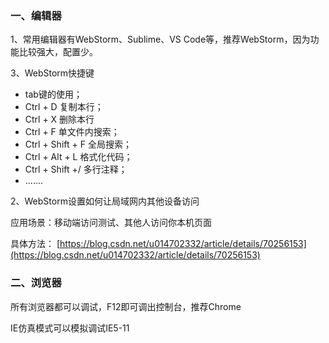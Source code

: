 ### 一、编辑器

1、常用编辑器有WebStorm、Sublime、VS Code等，推荐WebStorm，因为功能比较强大，配置少。

3、WebStorm快捷键

* tab键的使用；
* Ctrl + D  复制本行；
* Ctrl + X  删除本行
* Ctrl + F  单文件内搜索；
* Ctrl + Shift + F  全局搜索；
* Ctrl + Alt + L  格式化代码；
* Ctrl + Shift +/  多行注释；
* .......

2、WebStorm设置如何让局域网内其他设备访问

应用场景：移动端访问测试、其他人访问你本机页面

具体方法： [https://blog.csdn.net/u014702332/article/details/70256153](https://blog.csdn.net/u014702332/article/details/70256153)

### 二、浏览器

所有浏览器都可以调试，F12即可调出控制台，推荐Chrome

IE仿真模式可以模拟调试IE5-11

